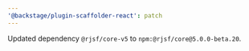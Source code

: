 ```yaml
---
'@backstage/plugin-scaffolder-react': patch
---
```


Updated dependency `@rjsf/core-v5` to `npm:@rjsf/core@5.0.0-beta.20`.
